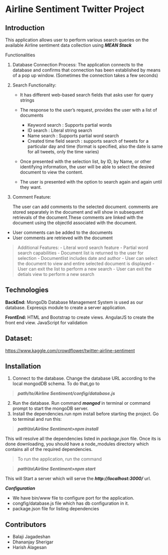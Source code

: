 Airline Sentiment Twitter Project
=================================

Introduction
------------


This application allows user to perform various search queries on the available Airline sentiment data collection  using ***MEAN Stack***

Functionalities

 1. Database Connection Process:
  The application connects to the database and confirms that connection has been established by means of a pop up window. (Sometimes the connection takes a few seconds)
 2. Search Functionality:

	- It has different web-based search fields that asks user for query strings
	- The response to the user’s request, provides the user with a list of documents
	  - Keyword search : Supports partial words
      - ID search : Literal string search
      - Name search : Supports partial word search
      - Created time field search : supports search of tweets for a particular day and time (format is specified, also the date is same for all tweets, only the time varies)
      
	- Once presented with the selection list, by ID, by Name, or other identifying information, the user will be able to select the desired document to view the content.
	- The user is presented with the option to search again and again until they want.
 
 3. Comment Feature:

	The user can add comments to the selected document. comments are stored separately in the document and will show in subsequent retrievals of the document.These comments are linked with the document using the objectId associated with the document.
	
 - User comments can be added to the documents
 - User comments are retrieved with the document

>Additional Features:
	- Literal word search feature
	- Partial word search capabilities
	- Document list is returned to the user for selection
	- Documentlist includes date and author
	- User can select the document to view and entire selected document is displayed
	- User can exit the list to perform a new search
	- User can exit the detials view to perform a new search

Technologies
------------
**BackEnd:** 
MongoDb Database Management System is used as our database.
Expressjs module to create a server application.

**FrontEnd:**
HTML and Bootstrap to create views.
AngularJS to create the front end view.
JavaScript for validation

Dataset:
--------
https://www.kaggle.com/crowdflower/twitter-airline-sentiment


Installation
----------------

 1. Connect to the database. Change the database URL according to the local mongodDB schema.
To do that,go to 
>***path/to/Airline Sentiment/config/database.js*** 
 
 2. Run the database. Run command ***mongod*** in terminal or command prompt to start the mongoDB server.
 3. Install the dependencies.run npm install before starting the project. Go to terminal and run this:

>***path\to\Airline Sentiment>npm install***

This will resolve all the dependencies listed in *package.json* file. Once its is done downloading, you should have a node_modules directory which contains all of the required dependencies.

 > To run the application, run the command

>***path\to\Airline Sentiment>npm start***

This will Start a server which will serve the ***http://localhost:3000/*** url.
 

***Configuration***
* We have bin/www file to configure port for the application.
* congfig/database.js file which has db configuration in it.
* package.json file for listing dependencies

Contributors
------------
* Balaji Jagadeshan
* Dhananjay Sherigar
* Harish Alagesan
